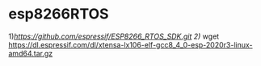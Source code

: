 # esp8266RTOS




1)_https://github.com/espressif/ESP8266_RTOS_SDK.git
2)_ wget https://dl.espressif.com/dl/xtensa-lx106-elf-gcc8_4_0-esp-2020r3-linux-amd64.tar.gz


